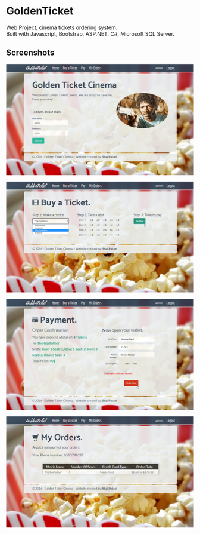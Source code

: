 # GoldenTicket
Web Project, cinema tickets ordering system.  
Built with Javascript, Bootstrap, ASP.NET, C#, Microsoft SQL Server.

## Screenshots
![Home Page](SCREENSHOTS/1Homepage.jpg)

![Tickets Page](SCREENSHOTS/2Tickets.jpg)

![Payment Page](SCREENSHOTS/3Payment.jpg)

![MyORders Page](SCREENSHOTS/4MyOrders.jpg)
